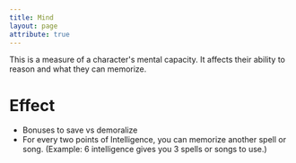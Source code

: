 ```yaml
---
title: Mind
layout: page
attribute: true
---
```

This is a measure of a character's mental capacity. It affects their ability to reason and what they can memorize.

# Effect
- Bonuses to save vs demoralize
- For every two points of Intelligence, you can memorize another spell or song. (Example: 6 intelligence gives you 3 spells or songs to use.)
